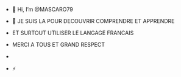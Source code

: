 - 👋 Hi, I’m @MASCARO79
- 👀 JE SUIS LA POUR DECOUVRIR COMPRENDRE  ET APPRENDRE
-  ET SURTOUT UTILISER LE LANGAGE FRANCAIS
-  MERCI A TOUS ET GRAND RESPECT
- 


- ⚡

<!---
MASCARO79/MASCARO79 is a ✨ special ✨ repository because its `README.md` (this file) appears on your GitHub profile.
You can click the Preview link to take a look at your changes.
--->
